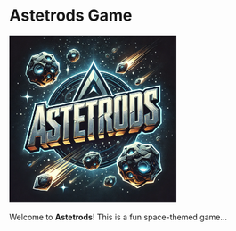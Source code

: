 # Astetrods Game

<img src="./Asteroids_logo.png" alt="Asteroids Logo" width="300"/>

Welcome to **Astetrods**! This is a fun space-themed game...
